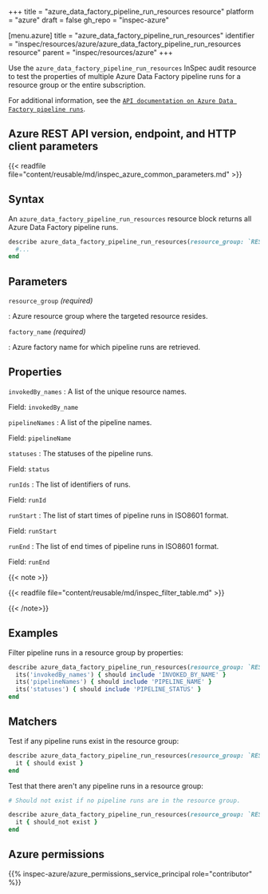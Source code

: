 +++
title = "azure_data_factory_pipeline_run_resources resource"
platform = "azure"
draft = false
gh_repo = "inspec-azure"

[menu.azure]
title = "azure_data_factory_pipeline_run_resources"
identifier = "inspec/resources/azure/azure_data_factory_pipeline_run_resources resource"
parent = "inspec/resources/azure"
+++

Use the `azure_data_factory_pipeline_run_resources` InSpec audit resource to test the properties of multiple Azure Data Factory pipeline runs for a resource group or the entire subscription.

For additional information, see the [`API documentation on Azure Data Factory pipeline runs`](https://docs.microsoft.com/en-us/rest/api/datafactory/pipeline-runs/query-by-factory).

## Azure REST API version, endpoint, and HTTP client parameters

{{< readfile file="content/reusable/md/inspec_azure_common_parameters.md" >}}

## Syntax

An `azure_data_factory_pipeline_run_resources` resource block returns all Azure Data Factory pipeline runs.

```ruby
describe azure_data_factory_pipeline_run_resources(resource_group: `RESOURCE_GROUP`, factory_name: 'FACTORY_NAME') do
  #...
end
```

## Parameters

`resource_group` _(required)_

: Azure resource group where the targeted resource resides.

`factory_name` _(required)_

: Azure factory name for which pipeline runs are retrieved.

## Properties

`invokedBy_names`
: A list of the unique resource names.

  Field: `invokedBy_name`

`pipelineNames`
: A list of the pipeline names.

  Field: `pipelineName`

`statuses`
: The statuses of the pipeline runs.

  Field: `status`

`runIds`
: The list of identifiers of runs.

  Field: `runId`

`runStart`
: The list of start times of pipeline runs in ISO8601 format.

  Field: `runStart`

`runEnd`
: The list of end times of pipeline runs in ISO8601 format.

  Field: `runEnd`

{{< note >}}

{{< readfile file="content/reusable/md/inspec_filter_table.md" >}}

{{< /note>}}

## Examples

Filter pipeline runs in a resource group by properties:

```ruby
describe azure_data_factory_pipeline_run_resources(resource_group: `RESOURCE_GROUP`, factory_name: 'FACTORY_NAME') do
  its('invokedBy_names') { should include 'INVOKED_BY_NAME' }
  its('pipelineNames') { should include 'PIPELINE_NAME' }
  its('statuses') { should include 'PIPELINE_STATUS' }
end
```

## Matchers

Test if any pipeline runs exist in the resource group:

```ruby
describe azure_data_factory_pipeline_run_resources(resource_group: `RESOURCE_GROUP`, factory_name: 'FACTORY_NAME') do
  it { should exist }
end
```

Test that there aren't any pipeline runs in a resource group:

```ruby
# Should not exist if no pipeline runs are in the resource group.

describe azure_data_factory_pipeline_run_resources(resource_group: `RESOURCE_GROUP`, factory_name: 'FACTORY_NAME') do
  it { should_not exist }
end
```

## Azure permissions

{{% inspec-azure/azure_permissions_service_principal role="contributor" %}}
